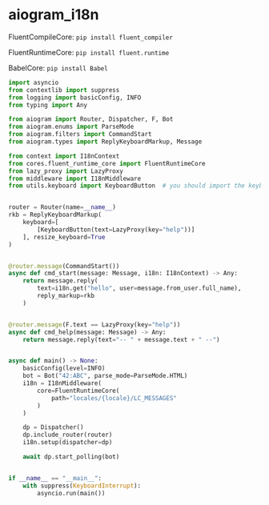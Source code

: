 # aiogram_i18n

FluentCompileCore:
```pip install fluent_compiler```

FluentRuntimeCore:
```pip install fluent.runtime```

BabelCore:
```pip install Babel```


```python
import asyncio
from contextlib import suppress
from logging import basicConfig, INFO
from typing import Any

from aiogram import Router, Dispatcher, F, Bot
from aiogram.enums import ParseMode
from aiogram.filters import CommandStart
from aiogram.types import ReplyKeyboardMarkup, Message

from context import I18nContext
from cores.fluent_runtime_core import FluentRuntimeCore
from lazy_proxy import LazyProxy
from middleware import I18nMiddleware
from utils.keyboard import KeyboardButton  # you should import the keyboard from here if you want to use LazyProxy


router = Router(name=__name__)
rkb = ReplyKeyboardMarkup(
    keyboard=[
        [KeyboardButton(text=LazyProxy(key="help"))]
    ], resize_keyboard=True
)


@router.message(CommandStart())
async def cmd_start(message: Message, i18n: I18nContext) -> Any:
    return message.reply(
        text=i18n.get("hello", user=message.from_user.full_name),
        reply_markup=rkb
    )


@router.message(F.text == LazyProxy(key="help"))
async def cmd_help(message: Message) -> Any:
    return message.reply(text="-- " + message.text + " --")


async def main() -> None:
    basicConfig(level=INFO)
    bot = Bot("42:ABC", parse_mode=ParseMode.HTML)
    i18n = I18nMiddleware(
        core=FluentRuntimeCore(
            path="locales/{locale}/LC_MESSAGES"
        )
    )

    dp = Dispatcher()
    dp.include_router(router)
    i18n.setup(dispatcher=dp)

    await dp.start_polling(bot)


if __name__ == "__main__":
    with suppress(KeyboardInterrupt):
        asyncio.run(main())

```
